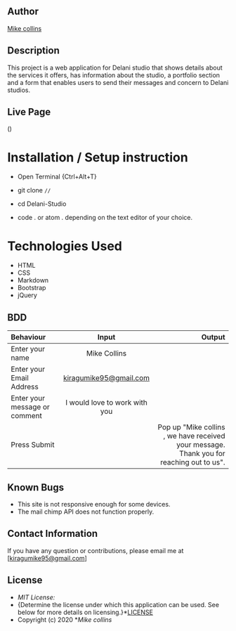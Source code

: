 ## Author

[Mike collins]()

## Description

This project is a web application for Delani studio that shows details about the services it offers, has information about the studio, a portfolio section and a form that enables users to send their messages and concern to Delani studios. 

## Live Page 
()

# Installation / Setup instruction
* Open Terminal {Ctrl+Alt+T}

* git clone ```//```

* cd Delani-Studio

* code . or atom . depending on the text editor of your choice.

# Technologies Used

* HTML
* CSS
* Markdown
* Bootstrap
* jQuery

## BDD
| Behaviour      | Input        | Output       |
| :------------- | :----------: | -----------: |
|  Enter your name  |   Mike Collins|     |
| Enter your Email Address  | kiragumike95@gmail.com |   |
| Enter your message or comment   |  I would love to work with you     |     |
| Press Submit|     |Pop up "Mike collins , we have received your message. Thank you for reaching out to us".|

## Known Bugs
* This site is not responsive enough for some devices. 
* The mail chimp API does not function properly.

## Contact Information 

If you have any question or contributions, please email me at [kiragumike95@gmail.com]

## License
* *MIT License:*
* {Determine the license under which this application can be used.  See below for more details on licensing.}*[LICENSE](LICENSE)
* Copyright (c) 2020 **Mike collins*



